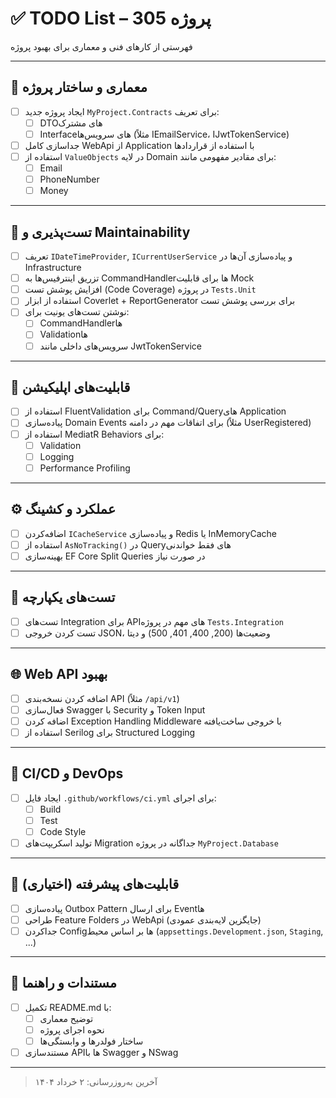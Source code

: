 ﻿# ✅ TODO List – پروژه 305

فهرستی از کارهای فنی و معماری برای بهبود پروژه

---

## 🧱 معماری و ساختار پروژه

- [ ] ایجاد پروژه جدید `MyProject.Contracts` برای تعریف:
  - [ ] DTOهای مشترک
  - [ ] Interfaceهای سرویس‌ها (مثلاً IEmailService، IJwtTokenService)
- [ ] جداسازی کامل WebApi از Application با استفاده از قراردادها
- [ ] استفاده از `ValueObjects` در لایه Domain برای مقادیر مفهومی مانند:
  - [ ] Email
  - [ ] PhoneNumber
  - [ ] Money

---

## 🔌 تست‌پذیری و Maintainability

- [ ] تعریف `IDateTimeProvider`, `ICurrentUserService` و پیاده‌سازی آن‌ها در Infrastructure
- [ ] تزریق اینترفیس‌ها به CommandHandlerها برای قابلیت Mock
- [ ] افزایش پوشش تست (Code Coverage) در پروژه `Tests.Unit`
- [ ] استفاده از ابزار Coverlet + ReportGenerator برای بررسی پوشش تست
- [ ] نوشتن تست‌های یونیت برای:
  - [ ] CommandHandlerها
  - [ ] Validationها
  - [ ] سرویس‌های داخلی مانند JwtTokenService

---

## 🎯 قابلیت‌های اپلیکیشن

- [ ] استفاده از FluentValidation برای Command/Queryهای Application
- [ ] پیاده‌سازی Domain Events برای اتفاقات مهم در دامنه (مثلاً UserRegistered)
- [ ] استفاده از MediatR Behaviors برای:
  - [ ] Validation
  - [ ] Logging
  - [ ] Performance Profiling

---

## ⚙️ عملکرد و کشینگ

- [ ] اضافه‌کردن `ICacheService` و پیاده‌سازی Redis یا InMemoryCache
- [ ] استفاده از `AsNoTracking()` در Queryهای فقط خواندنی
- [ ] بهینه‌سازی EF Core Split Queries در صورت نیاز

---

## 🧪 تست‌های یکپارچه

- [ ] تست‌های Integration برای APIهای مهم در پروژه `Tests.Integration`
- [ ] تست کردن خروجی JSON، وضعیت‌ها (200, 400, 401, 500) و دیتا

---

## 🌐 Web API بهبود

- [ ] اضافه کردن نسخه‌بندی API (مثلاً `/api/v1`)
- [ ] فعال‌سازی Swagger با Security و Token Input
- [ ] اضافه کردن Exception Handling Middleware با خروجی ساخت‌یافته
- [ ] استفاده از Serilog برای Structured Logging

---

## 🚀 CI/CD و DevOps

- [ ] ایجاد فایل `.github/workflows/ci.yml` برای اجرای:
  - [ ] Build
  - [ ] Test
  - [ ] Code Style
- [ ] تولید اسکریپت‌های Migration جداگانه در پروژه `MyProject.Database`

---

## 🔮 قابلیت‌های پیشرفته (اختیاری)

- [ ] پیاده‌سازی Outbox Pattern برای ارسال Eventها
- [ ] طراحی Feature Folders در WebApi (جایگزین لایه‌بندی عمودی)
- [ ] جداکردن Configها بر اساس محیط (`appsettings.Development.json`, `Staging`, ...)

---

## 📝 مستندات و راهنما

- [ ] تکمیل README.md با:
  - [ ] توضیح معماری
  - [ ] نحوه اجرای پروژه
  - [ ] ساختار فولدرها و وابستگی‌ها
- [ ] مستندسازی APIها با Swagger و NSwag

---

> آخرین به‌روزرسانی: ۲ خرداد ۱۴۰۴
